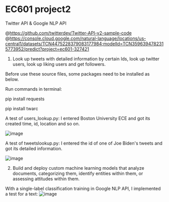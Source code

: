 # EC601 project2
Twitter API & Google NLP API

@https://github.com/twitterdev/Twitter-API-v2-sample-code
@https://console.cloud.google.com/natural-language/locations/us-central1/datasets/TCN4475228379083177984;modelId=TCN3596394782315773952/predict?project=ec601-327421

1. Look up tweets with detailed information by certain Ids, look up  twitter users, look up liking users
and get followers.

Before use these source files, some packages need to be installed as below.

Run commands in terminal:

pip install requests

pip install twarc

A test of users_lookup.py: I entered Boston University ECE and got its created time, id, location and so on.

![image](https://user-images.githubusercontent.com/80809231/134821163-a5daf795-709f-4222-8e2e-716c56a74519.png)

A test of tweetslookup.py: I entered the id of one of Joe Biden's tweets and got its detailed information.

![image](https://user-images.githubusercontent.com/80809231/134821795-2d51170e-2bd1-489c-8c04-7e35c2ee2654.png)

2. Build and deploy custom machine learning models that analyze documents, categorizing them, identify entities within them, or assessing attitudes within them.

With a single-label classification training in Google NLP API, I implemented a test for a text:
![image](https://user-images.githubusercontent.com/80809231/135372330-ce79182f-8d5d-4594-aaea-fcbb582b226f.png)
